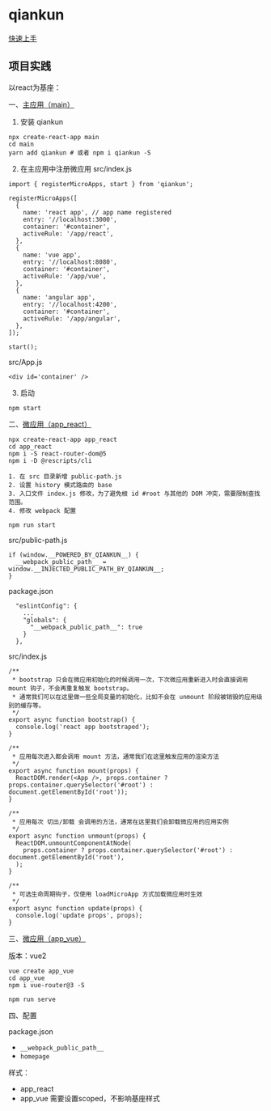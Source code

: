 # qiankun

[快速上手](https://qiankun.umijs.org/zh/guide/getting-started)

## 项目实践

以react为基座：

一、[主应用（main）](http://localhost:3080)

1. 安装 qiankun
```
npx create-react-app main
cd main
yarn add qiankun # 或者 npm i qiankun -S
```

2. 在主应用中注册微应用
src/index.js
```
import { registerMicroApps, start } from 'qiankun';

registerMicroApps([
  {
    name: 'react app', // app name registered
    entry: '//localhost:3000',
    container: '#container',
    activeRule: '/app/react',
  },
  {
    name: 'vue app',
    entry: '//localhost:8080',
    container: '#container',
    activeRule: '/app/vue',
  },
  {
    name: 'angular app',
    entry: '//localhost:4200',
    container: '#container',
    activeRule: '/app/angular',
  },
]);

start();
```

src/App.js
```
<div id='container' />
```

3. 启动
```
npm start
```

二、[微应用（app_react）](http://localhost:3000)

```
npx create-react-app app_react
cd app_react
npm i -S react-router-dom@5
npm i -D @rescripts/cli
```

```
1. 在 src 目录新增 public-path.js
2. 设置 history 模式路由的 base
3. 入口文件 index.js 修改，为了避免根 id #root 与其他的 DOM 冲突，需要限制查找范围。
4. 修改 webpack 配置
```

```
npm run start
```

src/public-path.js
```
if (window.__POWERED_BY_QIANKUN__) {
  __webpack_public_path__ = window.__INJECTED_PUBLIC_PATH_BY_QIANKUN__;
}
```

package.json
```
  "eslintConfig": {
    ...
    "globals": {
      "__webpack_public_path__": true
    }
  },
```

src/index.js
```
/**
 * bootstrap 只会在微应用初始化的时候调用一次，下次微应用重新进入时会直接调用 mount 钩子，不会再重复触发 bootstrap。
 * 通常我们可以在这里做一些全局变量的初始化，比如不会在 unmount 阶段被销毁的应用级别的缓存等。
 */
export async function bootstrap() {
  console.log('react app bootstraped');
}

/**
 * 应用每次进入都会调用 mount 方法，通常我们在这里触发应用的渲染方法
 */
export async function mount(props) {
  ReactDOM.render(<App />, props.container ? props.container.querySelector('#root') : document.getElementById('root'));
}

/**
 * 应用每次 切出/卸载 会调用的方法，通常在这里我们会卸载微应用的应用实例
 */
export async function unmount(props) {
  ReactDOM.unmountComponentAtNode(
    props.container ? props.container.querySelector('#root') : document.getElementById('root'),
  );
}

/**
 * 可选生命周期钩子，仅使用 loadMicroApp 方式加载微应用时生效
 */
export async function update(props) {
  console.log('update props', props);
}
```

三、[微应用（app_vue）](http://localhost:8080)

版本：vue2

```
vue create app_vue
cd app_vue
npm i vue-router@3 -S

npm run serve
```

四、配置

package.json
- `__webpack_public_path__`
- `homepage`

样式：
- app_react
- app_vue 需要设置scoped，不影响基座样式
